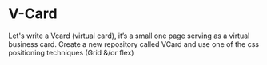 # V-Card
Let's write a Vcard (virtual card), it’s a small one page serving as a virtual business card. Create a new repository called VCard and use one of the css positioning techniques (Grid &/or flex)
